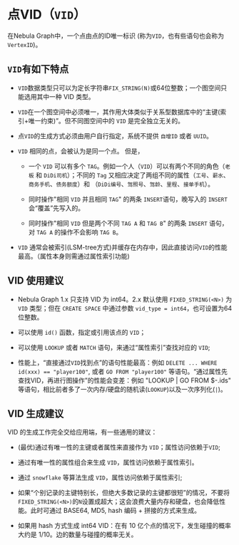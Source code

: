 # 点VID（`VID`）

在Nebula Graph中，一个点由点的ID唯一标识 (称为`VID`，也有些语句也会称为`VertexID`)。

## `VID`有如下特点

- `VID`数据类型只可以为定长字符串`FIX_STRING(N)`或64位整数；一个图空间只能选用其中一种 VID 类型。

- `VID`在一个图空间中必须唯一，其作用大体类似于关系型数据库中的“主键(索引+唯一约束)”。但不同图空间中的 `VID` 是完全独立无关的。

- 点`VID`的生成方式必须由用户自行指定，系统不提供 `自增ID` 或者 `UUID`。

- `VID` 相同的点，会被认为是同一个点。 但是，
  
  + 一个 `VID` 可以有多个 `TAG`。例如一个人（`VID`）可以有两个不同的角色（`老板` 和 `DiDi司机`）；不同的 `Tag` 又相应决定了两组不同的属性（`工号`、`薪水`、`商务手机`、`债务额度`）和 （`DiDi编号`、`驾照号`、`驾龄`、`里程`、`接单手机`）。

  + 同时操作"相同 `VID` 并且相同 `TAG`" 的两条 `INSERT`语句，晚写入的 `INSERT` 会“覆盖”先写入的。

  + 同时操作"相同 `VID` 但是两个不同 `TAG A` 和 `TAG B`" 的两条 `INSERT` 语句，对 `TAG A` 的操作不会影响 `TAG B`。

-  `VID` 通常会被索引(LSM-tree方式)并缓存在内存中，因此直接访问`VID`的性能最高。（属性本身则需通过属性索引功能)

## VID 使用建议

- Nebula Graph 1.x 只支持 VID 为 int64。2.x 默认使用 `FIXED_STRING(<N>)` 为 `VID` 类型；但在 `CREATE SPACE` 中通过参数 `vid_type = int64`，也可设置为64位整数。

- 可以使用 `id()` 函数，指定或引用该点的 `VID`；

- 可以使用 `LOOKUP` 或者 `MATCH` 语句，来通过“属性索引”查找对应的 `VID`;

- 性能上，“直接通过`VID`找到点”的语句性能最高：例如 `DELETE ... WHERE id(xxx) == "player100"`, 或者 `GO FROM "player100"` 等语句。“通过属性先查找VID，再进行图操作”的性能会变差：例如 "LOOKUP | GO FROM $-.ids" 等语句，相比前者多了一次内存/硬盘的随机读(`LOOKUP`)以及一次序列化(`|`)。

## VID 生成建议 

VID 的生成工作完全交给应用端，有一些通用的建议：

- (最优)通过有唯一性的主键或者属性来直接作为 `VID`；属性访问依赖于`VID`;

- 通过有唯一性的属性组合来生成 `VID`，属性访问依赖于属性索引。

- 通过 `snowflake` 等算法生成 `VID`，属性访问依赖于属性索引;

- 如果“个别记录的主键特别长，但绝大多数记录的主键都很短”的情况，不要将`FIXED_STRING(<N>)`的`N`设置成超大；这会浪费大量内存和硬盘，也会降低性能。此时可通过 BASE64, MD5, hash 编码 + 拼接的方式来生成。

- 如果用 hash 方式生成 int64 VID：在有 10 亿个点的情况下，发生碰撞的概率大约是 1/10。边的数量与碰撞的概率无关。

